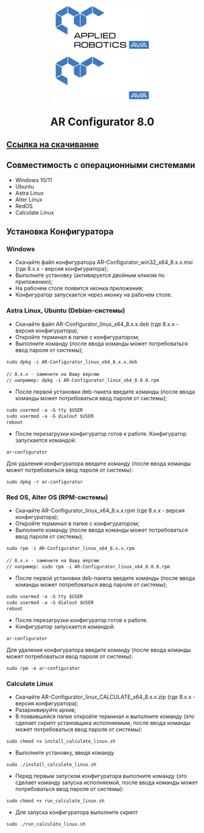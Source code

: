 <p align="center">
  <img style="
           display: block; 
           margin-left: auto;
           margin-right: auto;
           width: 50%;"
    src="../../logo/logo_black.png#gh-light-mode-only" alt="ara_logo"/>
</p>

<p align="center">
  <img style="
           display: block; 
           margin-left: auto;
           margin-right: auto;
           width: 50%;
  }"
    src="../../logo/logo_white.png#gh-dark-mode-only" alt="ara_logo"/>
</p>

<h1 style="text-align: center;">AR Configurator 8.0</h1>

## [Ссылка на скачивание](https://disk.360.yandex.ru/d/jVx9sOyxMU1bdA)

## Совместимость с операционными системами
- Windows 10/11
- Ubuntu
- Astra Linux
- Alter Linux
- RedOS
- Calculate Linux

## Установка Конфигуратора
### Windows
- Скачайте файл конфигуратора AR-Configurator_win32_x64_8.x.x.msi (где 8.x.x - версия конфигуратора);
- Выполните установку (активируется двойным кликом по приложению);
- На рабочем столе появится иконка приложения;
- Конфигуратор запускается через иконку на рабочем столе.

### Astra Linux, Ubuntu (Debian-системы)
- Скачайте файл AR-Configurator_linux_x64_8.x.x.deb (где 8.x.x - версия конфигуратора);
- Откройте терминал в папке с конфигуратором;
- Выполните команду (после ввода команды может потребоваться ввод пароля от системы);
```
sudo dpkg -i AR-Configurator_linux_x64_8.x.x.deb

// 8.x.x - замените на Вашу версию
// например: dpkg -i AR-Configurator_linux_x64_8.0.0.rpm
``` 
- После первой установки deb-пакета введите 
команды (после ввода команды может потребоваться ввод пароля от системы);
```
sudo usermod -a -G tty $USER
sudo usermod -a -G dialout $USER
reboot
```
- После перезагрузки конфигуратор готов к работе.
Конфигуратор запускается командой:
```
ar-configurator
```
Для удаления конфигуратора введите команду (после ввода 
команды может потребоваться ввод пароля от системы):
```
sudo dpkg -r ar-configurator
```

### Red OS, Alter OS (RPM-системы)
- Скачайте AR-Configurator_linux_x64_8.x.x.rpm (где 8.x.x - версия конфигуратора);
- Откройте терминал в папке с конфигуратором;
- Выполните команду (после ввода команды может потребоваться ввод пароля от системы);
```
sudo rpm -i AR-Configurator_linux_x64_8.x.x.rpm

// 8.x.x - замените на Вашу версию
// например: sudo rpm -i AR-Configurator_linux_x64_8.0.0.rpm
```
- После первой установки deb-пакета введите 
команды (после ввода команды может потребоваться ввод пароля от системы);
```
sudo usermod -a -G tty $USER
sudo usermod -a -G dialout $USER
reboot
```
- После перезагрузки конфигуратор готов к работе.
- Конфигуратор запускается командой:
```
ar-configurator
```
Для удаления конфигуратора введите команду (после ввода команды может потребоваться ввод пароля от системы):
```
sudo rpm -e ar-configurator
```

### Calculate Linux
- Скачайте AR-Configurator_linux_CALCULATE_x64_8.x.x.zip (где 8.x.x - версия конфигуратора);
- Разархивируйте архив;
- В появившейся папке откройте терминал и выполните команду 
(это сделает скрипт установщика исполняемым, после ввода команды может потребоваться ввод пароля от системы):
```
sudo chmod +x install_calculate_linux.sh
```
- Выполните установку, введя команду
```
sudo ./install_calculate_linux.sh
```
- Перед первым запуском конфигуратора выполните команду 
(это сделает команду запуска исполняемой, после ввода команды 
может потребоваться ввод пароля от системы):
```
sudo chmod +x run_calculate_linux.sh
```
- Для запуска конфигуратора выполните скрипт 
```
sudo ./run_calculate_linux.sh
```

